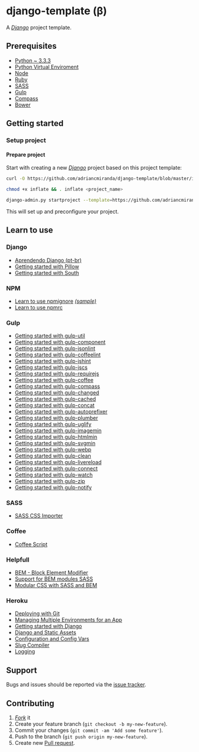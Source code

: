 django-template (β)
===================

A [_Django_][django] project template.

## Prerequisites
* [Python ~ 3.3.3](http://www.python.org/ "Python 3")
* [Python Virtual Enviroment](http://docs.python.org/dev/library/venv.html "Python Virtual ENViroment")
* [Node](http://nodejs.org/ "Node.js is a platform built on Chrome's JavaScript runtime for easily building fast, scalable network applications")
* [Ruby](https://www.ruby-lang.org/pt "Ruby")
* [SASS](http://sass-lang.com/install "SASS - Syntactically Awesome Style Sheets")
* [Gulp](http://gulpjs.com/ "GulpJS - Streaming build system")
* [Compass](http://compass*style.org/ "Compass - CSS authoring framework")
* [Bower](http://bower.io/ "Bower - Package manager")

## Getting started
### Setup project
#### Prepare project
Start with creating a new [_Django_][django] project based on this project template:

```bash
curl -O https://github.com/adriancmiranda/django-template/blob/master/inflate
```

```bash
chmod +x inflate && . inflate <project_name>
```

```bash
django-admin.py startproject --template=https://github.com/adriancmiranda/django-template/zipball/master <project_name>
```

This will set up and preconfigure your project.

## Learn to use
### Django
* [Aprendendo Django (pt-br)][aprendendo_django]
* [Getting started with Pillow][requirement_pillow]
* [Getting started with South][requirement_south]

### NPM
* [Learn to use npmignore][npm_learn_to_use_npmignore] [_(sample)_][npm_sample_npmignore]
* [Learn to use npmrc][npm_learn_to_use_npmrc]

### Gulp
* [Getting started with gulp-util][gulp_util]
* [Getting started with gulp-component][gulp_component]
* [Getting started with gulp-jsonlint][gulp_jsonlint]
* [Getting started with gulp-coffeelint][gulp_coffeelint]
* [Getting started with gulp-jshint][gulp_jshint]
* [Getting started with gulp-jscs][gulp_jscs]
* [Getting started with gulp-requirejs][gulp_requirejs]
* [Getting started with gulp-coffee][gulp_coffee]
* [Getting started with gulp-compass][gulp_compass]
* [Getting started with gulp-changed][gulp_changed]
* [Getting started with gulp-cached][gulp_cached]
* [Getting started with gulp-concat][gulp_concat]
* [Getting started with gulp-autoprefixer][gulp_autoprefixer]
* [Getting started with gulp-plumber][gulp_plumber]
* [Getting started with gulp-uglify][gulp_uglify]
* [Getting started with gulp-imagemin][gulp_imagemin]
* [Getting started with gulp-htmlmin][gulp_htmlmin]
* [Getting started with gulp-svgmin][gulp_svgmin]
* [Getting started with gulp-webp][gulp_webp]
* [Getting started with gulp-clean][gulp_clean]
* [Getting started with gulp-livereload][gulp_livereload]
* [Getting started with gulp-connect][gulp_connect]
* [Getting started with gulp-watch][gulp_watch]
* [Getting started with gulp-zip][gulp_zip]
* [Getting started with gulp-notify][gulp_notify]

### SASS
* [SASS CSS Importer][sass_css_importer]

### Coffee
* [Coffee Script][coffee_script]

### Helpfull
* [BEM - Block Element Modifier][bem]
* [Support for BEM modules SASS][support_bem_for_sass]
* [Modular CSS with SASS and BEM][modular_css_with_sass_and_bem]

### Heroku
* [Deploying with Git][heroku_deploying_with_git]
* [Managing Multiple Environments for an App][heroku_multiple_environments]
* [Getting started with Django][heroku_getting_started_with_django]
* [Django and Static Assets][heroku_django_assets]
* [Configuration and Config Vars][heroku_config_vars]
* [Slug Compiler][heroku_slug_compiler]
* [Logging][heroku_logging]

## Support
Bugs and issues should be reported via the [issue tracker][issue_tracker].

## Contributing
1. [_Fork_][fork] it
2. Create your feature branch (`git checkout -b my-new-feature`).
3. Commit your changes (`git commit -am 'Add some feature'`).
4. Push to the branch (`git push origin my-new-feature`).
5. Create new [Pull request][pull_request].

<!-- project links -->
[fork]: https://github.com/adriancmiranda/django-template/fork "Fork it"
[pull_request]: https://github.com/adriancmiranda/django-template/compare "Pull request"
[issue_tracker]: http://github.com/adriancmiranda/django-template/issues "Issue tracker"

<!-- django links -->
[aprendendo_django]: http://www.aprendendodjango.com/organizando-as-coisas-com-tags/ "Aprendendo Django"
[requirement_pillow]: http://effbot.org/imagingbook/introduction.htm "Getting started with Pillow"
[requirement_south]: http://south.readthedocs.org/en/latest/tutorial/part1.html "Getting started with South"

<!-- npm links -->
[npm_learn_to_use_npmrc]: https://www.npmjs.org/doc/files/npmrc.html "Getting started with npmrc"
[npm_learn_to_use_npmignore]: https://caurea.org/2012/02/11/learn-to-use-npmignore.html "Learn to use npmignore"
[npm_sample_npmignore]: https://github.com/npm/npm/blob/master/.npmignore "npmignore sample"

<!-- Gulp links -->
[gulp_util]: https://www.npmjs.org/package/gulp-util "Getting started with gulp-util"
[gulp_component]: https://www.npmjs.org/package/gulp-component "Getting started with gulp-component"
[gulp_jsonlint]: https://www.npmjs.org/package/gulp-jsonlint "Getting started with gulp-jsonlint"
[gulp_coffeelint]: https://www.npmjs.org/package/gulp-coffeelint "Getting started with gulp-coffeelint"
[gulp_jshint]: https://www.npmjs.org/package/gulp-jshint "Getting started with gulp-jshint"
[gulp_jscs]: https://www.npmjs.org/package/gulp-jscs "Getting started with gulp-jscs"
[gulp_requirejs]: https://www.npmjs.org/package/gulp-requirejs "Getting started with gulp-requirejs"
[gulp_coffee]: https://www.npmjs.org/package/gulp-coffee "Getting started with gulp-coffee"
[gulp_compass]: https://www.npmjs.org/package/gulp-compass "Getting started with gulp-compass"
[gulp_changed]: https://www.npmjs.org/package/gulp-changed "Getting started with gulp-changed"
[gulp_cached]: https://www.npmjs.org/package/gulp-cached "Getting started with gulp-cached"
[gulp_concat]: https://www.npmjs.org/package/gulp-concat "Getting started with gulp-concat"
[gulp_autoprefixer]: https://www.npmjs.org/package/gulp-autoprefixer "Getting started with gulp-autoprefixer"
[gulp_plumber]: https://www.npmjs.org/package/gulp-plumber "Getting started with gulp-plumber"
[gulp_uglify]: https://www.npmjs.org/package/gulp-uglify "Getting started with gulp-uglify"
[gulp_imagemin]: https://www.npmjs.org/package/gulp-imagemin "Getting started with gulp-imagemin"
[gulp_htmlmin]: https://www.npmjs.org/package/gulp-htmlmin "Getting started with gulp-htmlmin"
[gulp_svgmin]: https://www.npmjs.org/package/gulp-svgmin "Getting started with gulp-svgmin"
[gulp_webp]: https://www.npmjs.org/package/gulp-webp "Getting started with gulp-webp"
[gulp_clean]: https://www.npmjs.org/package/gulp-clean "Getting started with gulp-clean"
[gulp_livereload]: https://www.npmjs.org/package/gulp-livereload "Getting started with gulp-livereload"
[gulp_connect]: https://www.npmjs.org/package/gulp-connect "Getting started with gulp-connect"
[gulp_watch]: https://www.npmjs.org/package/gulp-watch "Getting started with gulp-watch"
[gulp_zip]: https://www.npmjs.org/package/gulp-zip "Getting started with gulp-zip"
[gulp_notify]: https://www.npmjs.org/package/gulp-notify "Getting started with gulp-notify"

<!-- grunt links -->
[grunt_getting_started]: http://gruntjs.com/getting-started "Getting started with Grunt"
[grunt_configuring_tasks]: http://gruntjs.com/configuring-tasks "Configuring tasks with Grunt"
[grunt_shelljs]: https://www.npmjs.org/package/shelljs "Getting started with shelljs"
[grunt_jshint]: http://www.jshint.com/docs/options/ "Getting started with jshint"
[grunt_jsonlint]: https://www.npmjs.org/package/grunt-jsonlint "Getting started with grunt-jsonlint"
[grunt_coffeelint]: https://www.npmjs.org/package/grunt-coffeelint "Getting started with grunt-coffeelint"
[grunt_contrib_jshint]: https://www.npmjs.org/package/grunt-contrib-jshint "Getting started with grunt-contrib-jshint"
[grunt_jscs]: https://www.npmjs.org/package/jscs "Getting started with jscs"
[grunt_jscs_checker]: https://www.npmjs.org/package/grunt-jscs-checker "Getting started with grunt-jscs-checker"
[grunt_contrib_requirejs]: https://www.npmjs.org/package/grunt-contrib-requirejs "Getting started with grunt-contrib-requirejs"
[grunt_contrib_coffee]: https://www.npmjs.org/package/grunt-contrib-coffee "Getting started with grunt-contrib-coffee"
[grunt_contrib_compass]: https://www.npmjs.org/package/grunt-contrib-compass "Getting started with grunt-contrib-compass"
[grunt_contrib_imagemin]: https://www.npmjs.org/package/grunt-contrib-imagemin "Getting started with grunt-contrib-imagemin"
[grunt_svgmin]: https://www.npmjs.org/package/grunt-svgmin "Getting started with grunt-svgmin"
[grunt_contrib_clean]: https://www.npmjs.org/package/grunt-contrib-clean "Getting started with grunt-contrib-clean"
[grunt_contrib_connect]: https://www.npmjs.org/package/grunt-contrib-connect "Getting started with grunt-contrib-connect"
[grunt_contrib_watch]: https://www.npmjs.org/package/grunt-contrib-watch "Getting started with grunt-contrib-watch"

<!-- compass links -->
[sass_css_importer]: https://github.com/chriseppstein/sass-css-importer "SASS CSS Importer"

<!-- coffee links -->
[coffee_script]: http://coffeescript.org "Coffee Script"

<!-- heroku links -->
[heroku_deploying_with_git]: https://devcenter.heroku.com/articles/git "Deploying with Git"
[heroku_multiple_environments]: https://devcenter.heroku.com/articles/multiple-environments "Managing Multiple Environments for an App"
[heroku_getting_started_with_django]: https://devcenter.heroku.com/articles/getting-started-with-django "Getting started with Django"
[heroku_django_assets]: https://devcenter.heroku.com/articles/django-assets "Django and Static Assets"
[heroku_config_vars]: https://devcenter.heroku.com/articles/config-vars "Configuration and Config Vars"
[heroku_slug_compiler]: https://devcenter.heroku.com/articles/slug-compiler "Slug Compiler"
[heroku_logging]: https://devcenter.heroku.com/articles/logging "Logging"

<!-- helpfull links -->
[bem]: http://bem.info/method/definitions/ "BEM - Block Element Modifier"
[support_bem_for_sass]: http://mikefowler.me/2013/10/17/support-for-bem-modules-sass-3.3 "Support for BEM modules SASS"
[modular_css_with_sass_and_bem]: http://www.mathayward.com/modular-css-with-sass-and-bem/ "Modular CSS with SASS and BEM"
[manifest.in]: http://docs.python.org/2/distutils/sourcedist.html "MANIFEST.in file"
[editorconfig]: http://editorconfig.org "Editor Config"
[travisci]: http://docs.travis-ci.com/pt-BR/user/languages/python/ "Travis CI"
[django]: https://www.djangoproject.com/ "Django Project"
